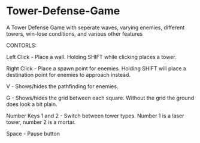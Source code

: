 # Tower-Defense-Game
 A Tower Defense Game with seperate waves, varying enemies, different towers, win-lose conditions, and various other features

CONTORLS:

Left Click - Place a wall. Holding SHIFT while clicking places a tower.

Right Click - Place a spawn point for enemies. Holding SHIFT will place a destination point for enemies to approach instead.

V - Shows/hides the pathfinding for enemies.

G - Shows/hides the grid between each square. Without the grid the ground does look a bit plain.

Number Keys 1 and 2 - Switch between tower types. Number 1 is a laser tower, number 2 is a mortar.

Space - Pause button
